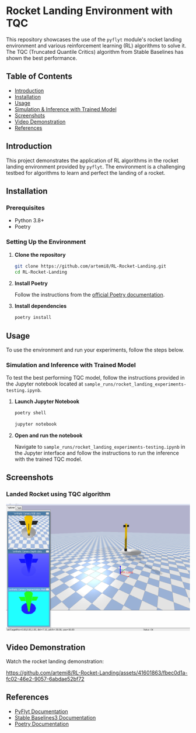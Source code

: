 # Rocket Landing Environment with TQC

This repository showcases the use of the `pyflyt` module's rocket landing environment and various reinforcement learning (RL) algorithms to solve it. The TQC (Truncated Quantile Critics) algorithm from Stable Baselines has shown the best performance.

## Table of Contents

- [Introduction](#introduction)
- [Installation](#installation)
- [Usage](#usage)
- [Simulation & Inference with Trained Model](#inference-with-trained-model)
- [Screenshots](#screenshots)
- [Video Demonstration](#video-demonstration)
- [References](#references)

## Introduction

This project demonstrates the application of RL algorithms in the rocket landing environment provided by `pyflyt`. The environment is a challenging testbed for algorithms to learn and perfect the landing of a rocket.

## Installation

### Prerequisites

- Python 3.8+
- Poetry

### Setting Up the Environment

1. **Clone the repository**

    ```bash
    git clone https://github.com/artemi8/RL-Rocket-Landing.git
    cd RL-Rocket-Landing
    ```

2. **Install Poetry**

    Follow the instructions from the [official Poetry documentation](https://python-poetry.org/docs/#installation).

3. **Install dependencies**

    ```bash
    poetry install
    ```

## Usage

To use the environment and run your experiments, follow the steps below.

### Simulation and Inference with Trained Model

To test the best performing TQC model, follow the instructions provided in the Jupyter notebook located at `sample_runs/rocket_landing_experiments-testing.ipynb`.

1. **Launch Jupyter Notebook**

    ```bash
    poetry shell
    ```
    ```bash
    jupyter notebook
    ```

2. **Open and run the notebook**

    Navigate to `sample_runs/rocket_landing_experiments-testing.ipynb` in the Jupyter interface and follow the instructions to run the inference with the trained TQC model.

## Screenshots

### Landed Rocket using TQC algorithm

![Training Progress](media/landed_1.png)

## Video Demonstration

Watch the rocket landing demonstration: 

https://github.com/artemi8/RL-Rocket-Landing/assets/41601863/fbec0d1a-fc02-46e2-9057-6abdae52bf72



## References

- [PyFlyt Documentation](https://pyflyt.readthedocs.io/)
- [Stable Baselines3 Documentation](https://stable-baselines3.readthedocs.io/)
- [Poetry Documentation](https://python-poetry.org/docs/)
